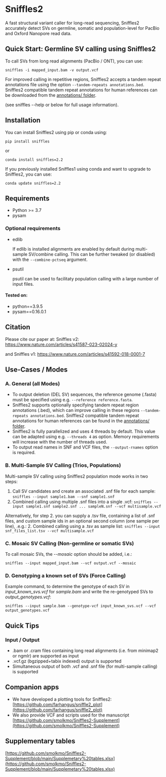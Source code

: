 # Sniffles2
A fast structural variant caller for long-read sequencing, Sniffles2 accurately detect SVs on germline, somatic and population-level for PacBio and Oxford Nanopore read data.

## Quick Start: Germline SV calling using Sniffles2
To call SVs from long read alignments (PacBio / ONT), you can use:

`sniffles -i mapped_input.bam -v output.vcf`

For improved calling in repetitive regions, Sniffles2 accepts a tandem repeat annotations file using the option `--tandem-repeats annotations.bed`. Sniffles2 compatible tandem repeat annotations for human references can be downloaded from the [annotations/ folder](https://github.com/fritzsedlazeck/Sniffles/tree/master/annotations).

(see sniffles --help or below for full usage information).

## Installation
You can install Sniffles2 using pip or conda using:

`pip install sniffles`

or

`conda install sniffles=2.2`

If you previously installed Sniffles1 using conda and want to upgrade to Sniffles2, you can use:

`conda update sniffles=2.2`

## Requirements
* Python >= 3.7
* pysam

### Optional requirements

* edlib

  If edlib is installed alignments are enabled by default during multi-sample SV/combine calling. This can be further tweaked (or disabled) with the `--combine-pctseq` argument. 

* psutil

  psutil can be used to facilitaty population calling with a large number of input files. 

#### Tested on:
* python==3.9.5
* pysam==0.16.0.1

## Citation
Please cite our paper at:
Sniffles v2: 
https://www.nature.com/articles/s41587-023-02024-y

and 
Sniffles v1:
https://www.nature.com/articles/s41592-018-0001-7

## Use-Cases / Modes

### A. General (all Modes)
* To output deletion (DEL SV) sequences, the reference genome (.fasta) must be specified using e.g. `--reference reference.fasta`.
* Sniffles2 supports optionally specifying tandem repeat region annotations (.bed), which can improve calling in these regions `--tandem-repeats annotations.bed`. Sniffles2 compatible tandem repeat annotations for human references can be found in the [annotations/ folder](https://github.com/fritzsedlazeck/Sniffles/tree/master/annotations).
* Sniffles2 is fully parallelized and uses 4 threads by default. This value can be adapted using e.g. `--threads 4` as option. Memory requirements will increase with the number of threads used.
* To output read names in SNF and VCF files, the `--output-rnames` option is required.

### B. Multi-Sample SV Calling (Trios, Populations)
Multi-sample SV calling using Sniffles2 population mode works in two steps:

1. Call SV candidates and create an associated .snf file for each sample: `sniffles --input sample1.bam --snf sample1.snf`
2. Combined calling using multiple .snf files into a single .vcf: `sniffles --input sample1.snf sample2.snf ... sampleN.snf --vcf multisample.vcf`

Alternatively, for step 2. you can supply a .tsv file, containing a list of .snf files, and custom sample ids in an optional second column (one sample per line), .e.g.:
2. Combined calling using a .tsv as sample list: `sniffles --input snf_files_list.tsv --vcf multisample.vcf`

### C. Mosaic SV Calling (Non-germline or somatic SVs)
To call mosaic SVs, the *--mosaic* option should be added, i.e.:

`sniffles --input mapped_input.bam --vcf output.vcf --mosaic`

### D. Genotyping a known set of SVs (Force Calling)
Example command, to determine the genotype of each SV in *input_known_svs.vcf* for *sample.bam* and write the re-genotyped SVs to *output_genotypes.vcf*:

`sniffles --input sample.bam --genotype-vcf input_known_svs.vcf --vcf output_genotypes.vcf`

## Quick Tips

### Input / Output
* .bam or .cram files containing long read alignments (i.e. from minimap2 or ngmlr) are supported as input
* .vcf.gz (bgzipped+tabix indexed) output is supported
* Simultaneous output of both .vcf and .snf file (for multi-sample calling) is supported

## Companion apps
* We have developed a plotting tools for Sniffles2: [https://github.com/farhangus/sniffle2_plot](https://github.com/farhangus/sniffle2_plot)
* We also provide VCF and scripts used for the manuscript [https://github.com/smolkmo/Sniffles2-Supplement](https://github.com/smolkmo/Sniffles2-Supplement) 

## Supplementary tables
[https://github.com/smolkmo/Sniffles2-Supplement/blob/main/Supplemetary%20tables.xlsx](https://github.com/smolkmo/Sniffles2-Supplement/blob/main/Supplemetary%20tables.xlsx)
